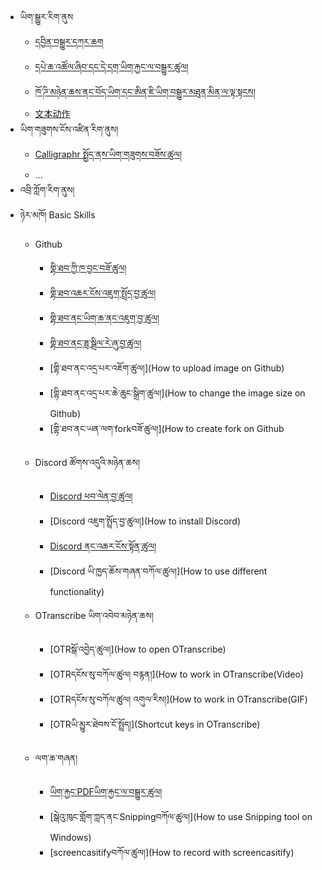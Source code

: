 - ཡིག་སྒྱུར་རིག་ནུས
  - [དབྱིན་བསྒྱུར་དཀར་ཆག](mt/boen-catalog.md)
  - [དཔེ་ཆ་འཚོལ་ཞིབ་དང་དེ་དག་ཡིག་རྐྱང་ལ་བསྒྱུར་ཚུལ།](mt/bo-versions.md)
  - [ཁོ་ཌི་མཉེན་ཆས་ནང་བོད་ཡིག་དང་ཨིན་ཇི་ཡིག་བསྒྱུར་མཐུན་མིན་ལ་ལྟ་སྟངས།](mt/proofreading-alignment.md)
  - [文本动作](quick-start/actions.md)
- ཡིག་གཟུགས་ངོས་འཛིན་རིག་ནུས།
  - [Calligraphr སྤྱོད་ནས་ཡིག་གཟུགས་བཟོས་ཚུལ།](ocr/new-font-with-calligraphr.md)
  - ...
- འབྲི་ཀློག་རིག་ནུས།
- ཉེར་མཁོ། Basic Skills
   - Github
     - [གྷི་ཐབ་ཀྱི་ཁ་བྱང་བཟོ་ཚུལ།](howto/create-github-account.md)
     - [གྷི་ཐབ་འཆར་ངོས་འཇུག་སྤྲོད་བྱ་ཚུལ།](howto/install-github-desktop.md)
     - [གྷི་ཐབ་ནང་ཡིག་ཆ་ནང་འཇུག་བྱ་ཚུལ།](howto/upload-file-github.md)
     - [གྷི་ཐབ་ནང་ཟླ་སྒྲིལ་རེ་ཞུ་བྱ་ཚུལ།](howto/create-pull-request-github.md)
     - [གྷི་ཐབ་ནང་འདྲ་པར་འཇོག་ཚུལ།](How to upload image on Github)
     - [གྷི་ཐབ་ནང་འདྲ་པར་ཆེ་ཆུང་སྒྲིག་ཚུལ།](How to change the image size on Github)
     - [གྷི་ཐབ་ནང་ཡན་ལག་forkབཟོ་ཚུལ།](How to create fork on Github

  - Discord ཚོགས་འདུའི་མཉེན་ཆས།
     - [Discord ཕབ་ལེན་བྱ་ཚུལ།](howto/download-discord.md)
     - [Discord འཇུག་སྤྲོད་བྱ་ཚུལ།](How to install Discord)
     - [Discord ནང་འཆར་ངོས་སྟོན་ཚུལ།](howto/share-screen-discord.md)
     - [Discord ཡི་ཁྱད་ཆོས་གཞན་བཀོལ་ཚུལ།](How to use different functionality)

  - OTranscribe ཡིག་འབེབ་མཉེན་ཆས།
    - [OTRསྒོ་འབྱེད་ཚུལ།](How to open OTranscribe)
    - [OTRདངོས་སུ་བཀོལ་ཚུལ། བརྙན།](How to work in OTranscribe(Video)
    - [OTRདངོས་སུ་བཀོལ་ཚུལ། འགུལ་རིས།](How to work in OTranscribe(GIF)
    - [OTRཡི་མྱུར་ཐེབས་ངོ་སྤྲོད།](Shortcut keys in OTranscribe)

  - ལག་ཆ་གཞན།
    - [ཡིག་རྐྱང་PDFཡིག་རྐྱང་ལ་བསྒྱུར་ཚུལ།]()
    - [སྒེའུ་ཁུང་གློག་ཀླད་ནང་Snippingབཀོལ་ཚུལ།](How to use Snipping tool on Windows)
    - [screencasitifyབཀོལ་ཚུལ།](How to record with screencasitify)


